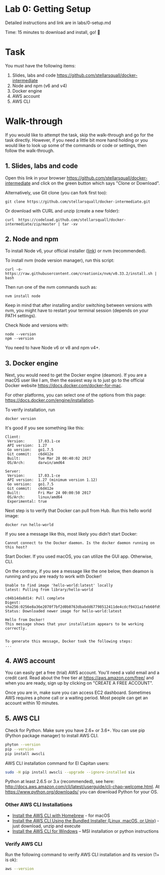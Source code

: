 # Lab 0: Getting Setup


Detailed instructions and link are in labs/0-setup.md

Time: 15 minutes to download and install, go! 🚀


# Task

You must have the following items:

1. Slides, labs and code  <https://github.com/stellarsquall/docker-intermediate>
1. Node and npm (v6 and v4)
1. Docker engine
1. AWS account
1. AWS CLI

# Walk-through

If you would like to attempt the task, skip the walk-through and go for the task directly. However, if you need a little bit more hand holding or you would like to look up some of the commands or code or settings, then follow the walk-through.

## 1. Slides, labs and code

Open this link in your browser <https://github.com/stellarsquall/docker-intermediate> and click on the green button which says "Clone or Download".


Alternatively, use Git clone (you can fork first too):

```
git clone https://github.com/stellarsquall/docker-intermediate.git
```

Or download with CURL and unzip (create a new folder):

```
curl  https://codeload.github.com/stellarsquall/docker-intermediate/zip/master | tar -xv
```

## 2. Node and npm


To install Node v6, your official installer ([link](https://nodejs.org/en/download)) or nvm (recommended).

To install nvm (node version manager), run this script:

```
curl -o- https://raw.githubusercontent.com/creationix/nvm/v0.33.2/install.sh | bash
```

Then run one of the nvm commands such as:

```
nvm install node
```

Keep in mind that after installing and/or switching between versions with nvm, you might have to restart your terminal session (depends on your PATH settings).

Check Node and versions with:

```
node --version
npm --version
```

You need to have Node v6 or v8 and npm v4+.

## 3. Docker engine

Next, you would need to get the Docker engine (deamon). If you are a macOS user like I am, then the easiest way is to just go to the official Docker website <https://docs.docker.com/docker-for-mac>.

For other platforms, you can select one of the options from this page:  https://docs.docker.com/engine/installation.


To verify installation, run

```
docker version
```

It's good if you see something like this:

```
Client:
 Version:      17.03.1-ce
 API version:  1.27
 Go version:   go1.7.5
 Git commit:   c6d412e
 Built:        Tue Mar 28 00:40:02 2017
 OS/Arch:      darwin/amd64

Server:
 Version:      17.03.1-ce
 API version:  1.27 (minimum version 1.12)
 Go version:   go1.7.5
 Git commit:   c6d412e
 Built:        Fri Mar 24 00:00:50 2017
 OS/Arch:      linux/amd64
 Experimental: true
```

Next step is to verify that Docker can pull from Hub. Run this hello world image:

```
docker run hello-world
```

If you see a message like this, most likely you didn’t start Docker:

```
Cannot connect to the Docker daemon. Is the docker daemon running on this host?
```

Start Docker. If you used macOS, you can utilize the GUI app. Otherwise, CLI.

On the contrary, if you see a message like the one below, then deamon is running and you are ready to work with Docker!

```
Unable to find image 'hello-world:latest' locally
latest: Pulling from library/hello-world

c04b14da8d14: Pull complete
Digest: sha256:0256e8a36e2070f7bf2d0b0763dbabdd67798512411de4cdcf9431a1feb60fd9
Status: Downloaded newer image for hello-world:latest

Hello from Docker!
This message shows that your installation appears to be working correctly.


To generate this message, Docker took the following steps:
...
```

## 4. AWS account


You can easily get a free (trial) AWS account. You'll need a valid email and a credit card. Read about the free tier at <https://aws.amazon.com/free/> and when you are ready, sign up by clicking on "CREATE A FREE ACCOUNT".


Once you are in, make sure you can access EC2 dashboard. Sometimes AWS requires a phone call or a waiting period. Most people can get an account within 10 minutes.


## 5. AWS CLI


Check for Python. Make sure you have 2.6+ or 3.6+. You can use pip (Python package manager) to install AWS CLI.

```bash
phyton --version
pip --version
pip install awscli
```

AWS CLI installation command for El Capitan users:

```bash
sudo -H pip install awscli --upgrade --ignore-installed six
```

Python at least 2.6.5 or 3.x (recommended), see here: <http://docs.aws.amazon.com/cli/latest/userguide/cli-chap-welcome.html>. At <https://www.python.org/downloads/> you can download Python for your OS.


### Other AWS CLI Installations

* [Install the AWS CLI with Homebrew](http://docs.aws.amazon.com/cli/latest/userguide/cli-install-macos.html#awscli-install-osx-homebrew) - for macOS
* [Install the AWS CLI Using the Bundled Installer (Linux, macOS, or Unix)](http://docs.aws.amazon.com/cli/latest/userguide/awscli-install-bundle.html) - just download, unzip and execute
* [Install the AWS CLI for Windows](http://docs.aws.amazon.com/cli/latest/userguide/awscli-install-windows.html) – MSI installation or python instructions


### Verify AWS CLI

Run the following command to verify AWS CLI installation and its version (1+ is ok):

```bash
aws --version
```
